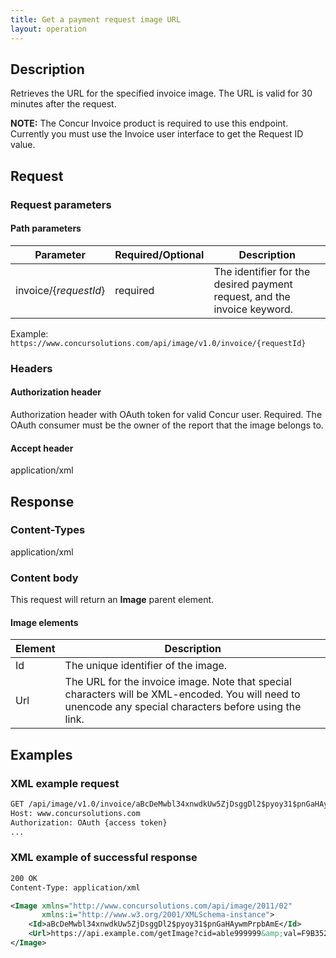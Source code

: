 ```yaml
--- 
title: Get a payment request image URL 
layout: operation 
--- 
```


## Description 
Retrieves the URL for the specified invoice image. The URL is valid for 30 minutes after the request.

**NOTE:** The Concur Invoice product is required to use this endpoint. Currently you must use the Invoice user interface to get the Request ID value.

## Request 

### Request parameters 

#### Path parameters 

| Parameter | Required/Optional | Description | 
|-----------|-----------|---------------------| 
| invoice/{_requestId_} | required | The identifier for the desired payment request, and the invoice keyword. | 

Example: `https://www.concursolutions.com/api/image/v1.0/invoice/{requestId}` 

### Headers 

#### Authorization header 

Authorization header with OAuth token for valid Concur user. Required. The OAuth consumer must be the owner of the report that the image belongs to. 

#### Accept header 
application/xml 

## Response 

### Content-Types 
application/xml 

### Content body 
This request will return an **Image** parent element. 

#### Image elements 

| Element |  Description | 
|-----------|---------------------| 
| Id | The unique identifier of the image. | 
| Url | The URL for the invoice image. Note that special characters will be XML-encoded. You will need to unencode any special characters before using the link.| 

## Examples 

### XML example request 

```xml 
GET /api/image/v1.0/invoice/aBcDeMwbl34xnwdkUw5ZjDsggDl2$pyoy31$pnGaHAywmPrpbAmE  HTTPS/1.1 
Host: www.concursolutions.com 
Authorization: OAuth {access token}  
...
``` 

### XML example of successful response 

```xml 
200 OK
Content-Type: application/xml

<Image xmlns="http://www.concursolutions.com/api/image/2011/02"
       xmlns:i="http://www.w3.org/2001/XMLSchema-instance">
    <Id>aBcDeMwbl34xnwdkUw5ZjDsggDl2$pyoy31$pnGaHAywmPrpbAmE</Id> 
    <Url>https://api.example.com/getImage?cid=able999999&amp;val=F9B35244G86</Url>
</Image>
```

